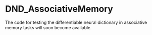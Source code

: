 # DND_AssociativeMemory
The code for testing the differentiable neural dictionary in associative memory tasks will soon become available.
